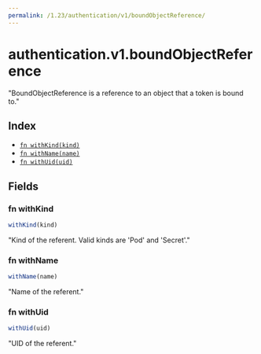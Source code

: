 ```yaml
---
permalink: /1.23/authentication/v1/boundObjectReference/
---
```


# authentication.v1.boundObjectReference

"BoundObjectReference is a reference to an object that a token is bound to."

## Index

* [`fn withKind(kind)`](#fn-withkind)
* [`fn withName(name)`](#fn-withname)
* [`fn withUid(uid)`](#fn-withuid)

## Fields

### fn withKind

```ts
withKind(kind)
```

"Kind of the referent. Valid kinds are 'Pod' and 'Secret'."

### fn withName

```ts
withName(name)
```

"Name of the referent."

### fn withUid

```ts
withUid(uid)
```

"UID of the referent."